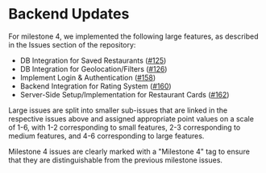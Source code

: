 # Backend Updates

For milestone 4, we implemented the following large features, as described in the Issues section of the repository:
- DB Integration for Saved Restaurants ([#125][i125])
- DB Integration for Geolocation/Filters ([#126][i126])
- Implement Login & Authentication ([#158][i158])
- Backend Integration for Rating System ([#160][i160])
- Server-Side Setup/Implementation for Restaurant Cards ([#162][i162])

[i125]: https://github.com/addie-p/Team20-Project/issues/125
[i126]: https://github.com/addie-p/Team20-Project/issues/126
[i158]: https://github.com/addie-p/Team20-Project/issues/158
[i160]: https://github.com/addie-p/Team20-Project/issues/160
[i162]: https://github.com/addie-p/Team20-Project/issues/162

Large issues are split into smaller sub-issues that are linked in the respective issues above and assigned appropriate point values on a scale of 1-6, with 1-2 corresponding to small features, 2-3 corresponding to medium features, and 4-6 corresponding to large features.

Milestone 4 issues are clearly marked with a "Milestone 4" tag to ensure that they are distinguishable from the previous milestone issues. 
